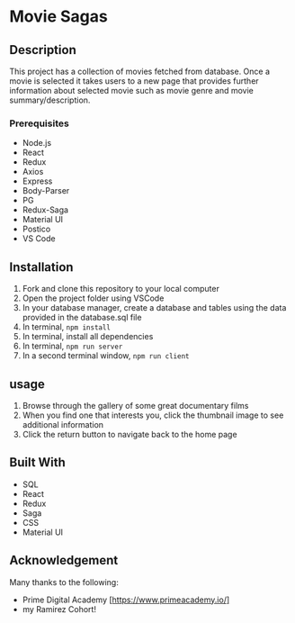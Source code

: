# Movie Sagas


## Description
This project has a collection of movies fetched from database. Once a movie is selected it takes users to a new page that provides further information about selected movie such as movie genre and movie summary/description.


### Prerequisites

* Node.js
* React
* Redux
* Axios
* Express
* Body-Parser
* PG
* Redux-Saga
* Material UI
* Postico
* VS Code

## Installation

1. Fork and clone this repository to your local computer
2. Open the project folder using VSCode
3. In your database manager, create a database and tables using the data provided in the database.sql file
4. In terminal, `npm install`
5. In terminal, install all dependencies
6. In terminal, `npm run server`
7. In a second terminal window, `npm run client`

## usage

1. Browse through the gallery of some great documentary films
2. When you find one that interests you, click the thumbnail image to see additional information
3. Click the return button to navigate back to the home page

## Built With
* SQL
* React
* Redux
* Saga
* CSS
* Material UI

## Acknowledgement

Many thanks to the following: 
* Prime Digital Academy [https://www.primeacademy.io/]
* my Ramirez Cohort!